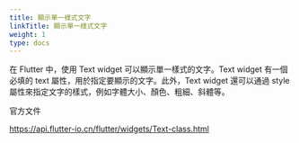 ```yaml
---
title: 顯示單一樣式文字
linkTitle: 顯示單一樣式文字
weight: 1
type: docs
---
```



在 Flutter 中，使用 Text widget 可以顯示單一樣式的文字。Text widget 有一個必填的 text 屬性，用於指定要顯示的文字。此外，Text widget 還可以通過 style 屬性來指定文字的樣式，例如字體大小、顏色、粗細、斜體等。

官方文件

https://api.flutter-io.cn/flutter/widgets/Text-class.html
